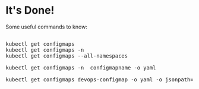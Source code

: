 # It's Done!

Some useful commands to know:

<pre class="file">

kubectl get configmaps
kubectl get configmaps -n <namespace>
kubectl get configmaps --all-namespaces

kubectl get configmaps -n <namespace> configmapname -o yaml

kubectl get configmaps devops-configmap -o yaml -o jsonpath='{.data.username}'   # devops

</pre>
